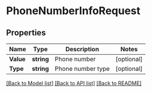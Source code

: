 # PhoneNumberInfoRequest

## Properties
Name | Type | Description | Notes
------------ | ------------- | ------------- | -------------
**Value** | **string** | Phone number | [optional] 
**Type** | **string** | Phone number type | [optional] 

[[Back to Model list]](../README.md#documentation-for-models) [[Back to API list]](../README.md#documentation-for-api-endpoints) [[Back to README]](../README.md)


